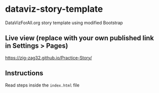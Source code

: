 # dataviz-story-template
DataVizForAll.org story template using modified Bootstrap

## Live view (replace with your own published link in Settings > Pages)
https://zig-zag32.github.io/Practice-Story/

## Instructions
Read steps inside the `index.html` file
